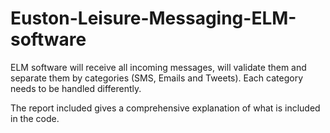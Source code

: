 # Euston-Leisure-Messaging-ELM-software
ELM software will receive all incoming messages, will validate them and separate them by categories (SMS, Emails and Tweets). Each category needs to be handled differently.

The report included gives a comprehensive explanation of what is included in the code.
